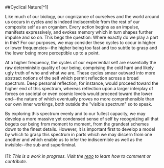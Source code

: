 ##Cyclical Nature[^1]

Like much of our biology, our cognizance of ourselves and the world around us occurs in cycles and is indeed indiscernible from the rest of our composite self as an organism.  Every action begins as an impulse, manifests expressively, and evokes memory which in turn shapes further impulse and so on.  This begs the question:  Where exactly do we play a part in this?  For our purposes, we may consider these cycles to occur in higher or lower frequencies--the higher being too fast and too subtle to grasp and the lower being more perceptible up to a point.

At a higher frequency, the cycles of our experiential self are essentially the raw deterministic quality of our being, comprising the cold hard and likely ugly truth of who and what we are.  These cycles smear outward into more abstract notions of the self which permit reflection across a broad spectrum.  Deep personal reflection, for instance, would proceed toward the higher end of this spectrum, whereas reflection upon a larger interplay of forces on societal or even cosmic levels would proceed toward the lower end--the nature of which eventually proves no more comprehensible than our own inner workings, both outside the "visible spectrum" so to speak.

By exploring this spectrum evenly and to our fullest capacity, we may develop a more massive yet condensed sense of self by recognizing all that begets our being from moment to moment, from the grandest schemes down to the finest details.  However, it is important first to develop a model by which to grasp this spectrum in parts which we may discern from one another and which enable us to infer the indiscernible as well as the invisible--the sub and superliminal.

####

[1]: *This is a work in progress.  Visit the [repo](https://github.com/rapidExpedition/Xenanthropy) to learn how to comment or contribute.*
